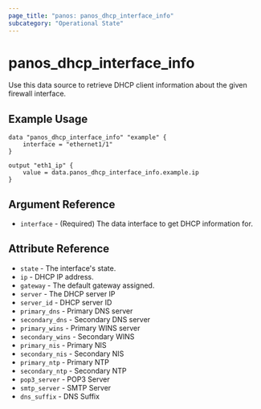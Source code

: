 ```yaml
---
page_title: "panos: panos_dhcp_interface_info"
subcategory: "Operational State"
---
```


# panos_dhcp_interface_info

Use this data source to retrieve DHCP client information about the given
firewall interface.

## Example Usage

```hcl
data "panos_dhcp_interface_info" "example" {
    interface = "ethernet1/1"
}

output "eth1_ip" {
    value = data.panos_dhcp_interface_info.example.ip
}
```

## Argument Reference

* `interface` - (Required) The data interface to get DHCP information for.

## Attribute Reference

* `state` - The interface's state.
* `ip` - DHCP IP address.
* `gateway` - The default gateway assigned.
* `server` - The DHCP server IP
* `server_id` - DHCP server ID
* `primary_dns` - Primary DNS server
* `secondary_dns` - Secondary DNS server
* `primary_wins` - Primary WINS server
* `secondary_wins` - Secondary WINS
* `primary_nis` - Primary NIS
* `secondary_nis` - Secondary NIS
* `primary_ntp` - Primary NTP
* `secondary_ntp` - Secondary NTP
* `pop3_server` - POP3 Server
* `smtp_server` - SMTP Server
* `dns_suffix` - DNS Suffix
